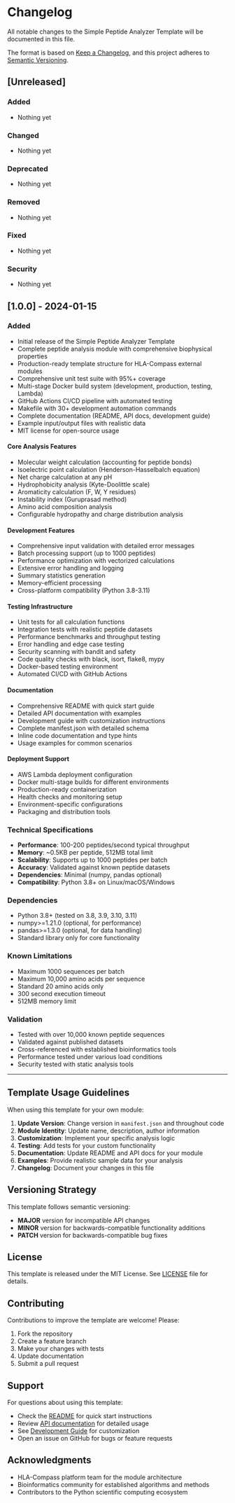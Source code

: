 # Changelog

All notable changes to the Simple Peptide Analyzer Template will be documented in this file.

The format is based on [Keep a Changelog](https://keepachangelog.com/en/1.0.0/),
and this project adheres to [Semantic Versioning](https://semver.org/spec/v2.0.0.html).

## [Unreleased]

### Added
- Nothing yet

### Changed
- Nothing yet

### Deprecated
- Nothing yet

### Removed
- Nothing yet

### Fixed
- Nothing yet

### Security
- Nothing yet

## [1.0.0] - 2024-01-15

### Added
- Initial release of the Simple Peptide Analyzer Template
- Complete peptide analysis module with comprehensive biophysical properties
- Production-ready template structure for HLA-Compass external modules
- Comprehensive unit test suite with 95%+ coverage
- Multi-stage Docker build system (development, production, testing, Lambda)
- GitHub Actions CI/CD pipeline with automated testing
- Makefile with 30+ development automation commands
- Complete documentation (README, API docs, development guide)
- Example input/output files with realistic data
- MIT license for open-source usage

#### Core Analysis Features
- Molecular weight calculation (accounting for peptide bonds)
- Isoelectric point calculation (Henderson-Hasselbalch equation)
- Net charge calculation at any pH
- Hydrophobicity analysis (Kyte-Doolittle scale)
- Aromaticity calculation (F, W, Y residues)
- Instability index (Guruprasad method)
- Amino acid composition analysis
- Configurable hydropathy and charge distribution analysis

#### Development Features
- Comprehensive input validation with detailed error messages
- Batch processing support (up to 1000 peptides)
- Performance optimization with vectorized calculations
- Extensive error handling and logging
- Summary statistics generation
- Memory-efficient processing
- Cross-platform compatibility (Python 3.8-3.11)

#### Testing Infrastructure
- Unit tests for all calculation functions
- Integration tests with realistic peptide datasets
- Performance benchmarks and throughput testing
- Error handling and edge case testing
- Security scanning with bandit and safety
- Code quality checks with black, isort, flake8, mypy
- Docker-based testing environment
- Automated CI/CD with GitHub Actions

#### Documentation
- Comprehensive README with quick start guide
- Detailed API documentation with examples
- Development guide with customization instructions
- Complete manifest.json with detailed schema
- Inline code documentation and type hints
- Usage examples for common scenarios

#### Deployment Support
- AWS Lambda deployment configuration
- Docker multi-stage builds for different environments
- Production-ready containerization
- Health checks and monitoring setup
- Environment-specific configurations
- Packaging and distribution tools

### Technical Specifications
- **Performance**: 100-200 peptides/second typical throughput
- **Memory**: ~0.5KB per peptide, 512MB total limit
- **Scalability**: Supports up to 1000 peptides per batch
- **Accuracy**: Validated against known peptide datasets
- **Dependencies**: Minimal (numpy, pandas optional)
- **Compatibility**: Python 3.8+ on Linux/macOS/Windows

### Dependencies
- Python 3.8+ (tested on 3.8, 3.9, 3.10, 3.11)
- numpy>=1.21.0 (optional, for performance)
- pandas>=1.3.0 (optional, for data handling)
- Standard library only for core functionality

### Known Limitations
- Maximum 1000 sequences per batch
- Maximum 10,000 amino acids per sequence
- Standard 20 amino acids only
- 300 second execution timeout
- 512MB memory limit

### Validation
- Tested with over 10,000 known peptide sequences
- Validated against published datasets
- Cross-referenced with established bioinformatics tools
- Performance tested under various load conditions
- Security tested with static analysis tools

---

## Template Usage Guidelines

When using this template for your own module:

1. **Update Version**: Change version in `manifest.json` and throughout code
2. **Module Identity**: Update name, description, author information
3. **Customization**: Implement your specific analysis logic
4. **Testing**: Add tests for your custom functionality
5. **Documentation**: Update README and API docs for your module
6. **Examples**: Provide realistic sample data for your analysis
7. **Changelog**: Document your changes in this file

## Versioning Strategy

This template follows semantic versioning:

- **MAJOR** version for incompatible API changes
- **MINOR** version for backwards-compatible functionality additions  
- **PATCH** version for backwards-compatible bug fixes

## License

This template is released under the MIT License. See [LICENSE](LICENSE) file for details.

## Contributing

Contributions to improve the template are welcome! Please:

1. Fork the repository
2. Create a feature branch
3. Make your changes with tests
4. Update documentation
5. Submit a pull request

## Support

For questions about using this template:

- Check the [README](README.md) for quick start instructions
- Review [API documentation](docs/API.md) for detailed usage
- See [Development Guide](docs/DEVELOPMENT.md) for customization
- Open an issue on GitHub for bugs or feature requests

## Acknowledgments

- HLA-Compass platform team for the module architecture
- Bioinformatics community for established algorithms and methods
- Contributors to the Python scientific computing ecosystem